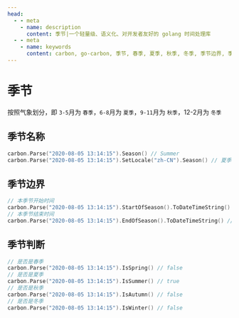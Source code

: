 ```yaml
---
head:
  - - meta
    - name: description
      content: 季节|一个轻量级、语义化、对开发者友好的 golang 时间处理库
  - - meta
    - name: keywords
      content: carbon, go-carbon, 季节, 春季, 夏季, 秋季, 冬季, 季节边界, 季节判断
---
```


# 季节
按照气象划分，即 `3-5`月为 `春季`，`6-8`月为 `夏季`，`9-11`月为 `秋季`，12-2月为 `冬季`

## 季节名称
```go
carbon.Parse("2020-08-05 13:14:15").Season() // Summer
carbon.Parse("2020-08-05 13:14:15").SetLocale("zh-CN").Season() // 夏季
```

## 季节边界
```go
// 本季节开始时间
carbon.Parse("2020-08-05 13:14:15").StartOfSeason().ToDateTimeString() // 2020-06-01 00:00:00
// 本季节结束时间
carbon.Parse("2020-08-05 13:14:15").EndOfSeason().ToDateTimeString() // 2020-08-31 23:59:59
```

## 季节判断
```go
// 是否是春季
carbon.Parse("2020-08-05 13:14:15").IsSpring() // false
// 是否是夏季
carbon.Parse("2020-08-05 13:14:15").IsSummer() // true
// 是否是秋季
carbon.Parse("2020-08-05 13:14:15").IsAutumn() // false
// 是否是冬季
carbon.Parse("2020-08-05 13:14:15").IsWinter() // false
```